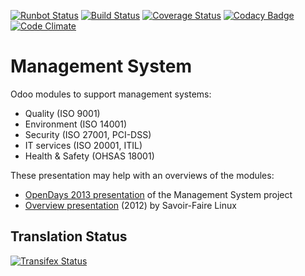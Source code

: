 [![Runbot Status](https://runbot.odoo-community.org/runbot/badge/flat/128/12.0.svg)](https://runbot.odoo-community.org/runbot/repo/github-com-oca-management-system-128)
[![Build Status](https://travis-ci.org/OCA/management-system.svg?branch=12.0)](https://travis-ci.org/OCA/management-system)
[![Coverage Status](https://coveralls.io/repos/OCA/management-system/badge.svg?branch=12.0)](https://coveralls.io/r/OCA/management-system?branch=12.0)
[![Codacy Badge](https://www.codacy.com/project/badge/88b8a3c69bda435581ea4b4f7850d7c2)](https://www.codacy.com/app/OCA/management-system)
[![Code Climate](https://codeclimate.com/github/OCA/management-system/badges/gpa.svg)](https://codeclimate.com/github/OCA/management-system)

# Management System

Odoo modules to support management systems:

* Quality (ISO 9001)
* Environment (ISO 14001)
* Security (ISO 27001, PCI-DSS)
* IT services (ISO 20001, ITIL)
* Health & Safety (OHSAS 18001)

These presentation may help with an overviews of the modules:

* [OpenDays 2013 presentation](http://www.slideshare.net/max3903/iso-anmanagement-systemswithopenerpen) of the Management System project
* [Overview presentation](http://www.slideshare.net/max3903/openerp-management-system-modules) (2012) by Savoir-Faire Linux



Translation Status
------------------
[![Transifex Status](https://www.transifex.com/projects/p/OCA-management-system-12-0/chart/image_png)](https://www.transifex.com/projects/p/OCA-management-system-12-0)
